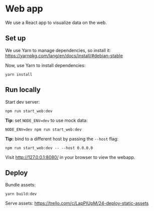 # Web app

We use a React app to visualize data on the web.

## Set up

We use Yarn to manage dependencies, so install it:
https://yarnpkg.com/lang/en/docs/install/#debian-stable

Now, use Yarn to install dependencies:

    yarn install

## Run locally

Start dev server:

    npm run start_web:dev

**Tip:** set `NODE_ENV=dev` to use mock data:

    NODE_ENV=dev npm run start_web:dev

**Tip:** bind to a different host by passing the `--host` flag:

    npm run start_web:dev -- --host 0.0.0.0

Visit http://127.0.0.1:8080/ in your browser to view the webapp.

## Deploy

Bundle assets:

    yarn build:dev

Serve assets:
https://trello.com/c/LapPIUpM/24-deploy-static-assets


